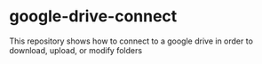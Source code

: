 # google-drive-connect
This repository shows how to connect to a google drive in order to download, upload, or modify folders
